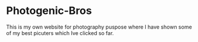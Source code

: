 # Photogenic-Bros

This is my own website for photography puspose where I have shown some of my best picuters which Ive clicked so far.
